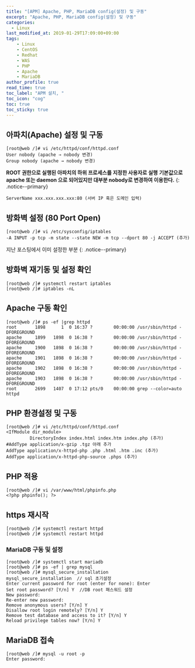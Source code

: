 ```yaml
---
title: "[APM] Apache, PHP, MariaDB config(설정) 및 구동"
excerpt: "Apache, PHP, MariaDB config(설정) 및 구동"
categories: 
  - Linux
last_modified_at: 2019-01-29T17:09:00+09:00
tags: 
    - Linux
    - CentOS
    - Redhat
    - WAS
    - PHP
    - Apache
    - MariaDB
author_profile: true
read_time: true
toc_label: "APM 설치, " 
toc_icon: "cog" 
toc: true
toc_sticky: true
---
```


## 아파치(Apache) 설정 및 구동
```
[root@web /]# vi /etc/httpd/conf/httpd.conf
User nobody (apache → nobody 변경)
Group nobody (apache → nobody 변경)
```
**ROOT 권한으로 실행된 아파치의 하위 프로세스를 지정한 사용자로 실행** 
**기본값으로 apache 또는 daemon 으로 되어있지만 대부분 nobody로 변경하여 이용한다.**
{: .notice--primary}
```
ServerName xxx.xxx.xxx.xxx:80 (서버 IP 혹은 도메인 입력)
```


## 방화벽 설정 (80 Port Open)
```
[root@web /]# vi /etc/sysconfig/iptables
-A INPUT -p tcp -m state --state NEW -m tcp --dport 80 -j ACCEPT (추가)
```
지난 포스팅에서 이미 설정한 부분
{: .notice--primary}


## 방화벽 재기동 및 설정 확인
```
[root@web /]# systemctl restart iptables
[root@web /]# iptables -nL
```


## Apache 구동 확인
```
[root@web /]# ps -ef |grep httpd
root       1898      1  0 16:37 ?        00:00:00 /usr/sbin/httpd -DFOREGROUND
apache     1899   1898  0 16:38 ?        00:00:00 /usr/sbin/httpd -DFOREGROUND
apache     1900   1898  0 16:38 ?        00:00:00 /usr/sbin/httpd -DFOREGROUND
apache     1901   1898  0 16:38 ?        00:00:00 /usr/sbin/httpd -DFOREGROUND
apache     1902   1898  0 16:38 ?        00:00:00 /usr/sbin/httpd -DFOREGROUND
apache     1903   1898  0 16:38 ?        00:00:00 /usr/sbin/httpd -DFOREGROUND
root       2699   1407  0 17:12 pts/0    00:00:00 grep --color=auto httpd
```


## PHP 환경설정 및 구동
```
[root@web /]# vi /etc/httpd/conf/httpd.conf
<IfModule dir_module>
         DirectoryIndex index.html index.htm index.php (추가)
#AddType application/x-gzip .tgz 아래 추가
AddType application/x-httpd-php .php .html .htm .inc (추가)
AddType application/x-httpd-php-source .phps (추가)
```


## PHP 적용
```
[root@web /]# vi /var/www/html/phpinfo.php
<?php phpinfo(); ?>
```

## https 재시작
```
[root@web /]# systemctl restart httpd
[root@web /]# systemctl restart httpd
```

### MariaDB 구동 및 설정

```
[root@web /]# systemctl start mariadb
[root@web /]# ps -ef | grep mysql
[root@web /]# mysql_secure_installation
mysql_secure_installation  // sql 초기설정
Enter current password for root (enter for none): Enter
Set root password? [Y/n] Y  //DB root 패스워드 설정
New password:  
Re-enter new password:  
Remove anonymous users? [Y/n] Y   
Disallow root login remotely? [Y/n] Y
Remove test database and access to it? [Y/n] Y 
Reload privilege tables now? [Y/n] Y 
```

## MariaDB 접속
```
[root@web /]# mysql -u root -p
Enter password:
```






